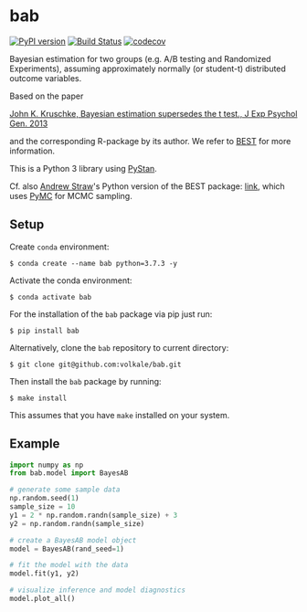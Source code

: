 # bab

[![PyPI version](https://badge.fury.io/py/bab.svg)](https://badge.fury.io/py/bab)
[![Build Status](https://travis-ci.com/volkale/bab.svg?token=9JgTwriYTrtamJ3cXPvS&branch=develop)](https://travis-ci.com/volkale/bab)
[![codecov](https://codecov.io/gh/volkale/bab/branch/develop/graph/badge.svg)](https://codecov.io/gh/volkale/bab)

Bayesian estimation for two groups (e.g. A/B testing and Randomized Experiments), assuming approximately
normally (or student-t) distributed outcome variables.

Based on the paper

   [John K. Kruschke, Bayesian estimation supersedes the t test., J Exp Psychol Gen. 2013](https://www.ncbi.nlm.nih.gov/pubmed/22774788)

and the corresponding R-package by its author.
We refer to [BEST](https://cran.r-project.org/web/packages/BEST/BEST.pdf) for more information.

This is a Python 3 library using [PyStan](https://pystan.readthedocs.io/en/latest/).

Cf. also [Andrew Straw](https://strawlab.org/)'s Python version of the BEST package: [link](https://github.com/strawlab/best),
which uses [PyMC](https://github.com/pymc-devs/pymc) for MCMC sampling.

## Setup

Create `conda` environment:

    $ conda create --name bab python=3.7.3 -y

Activate the conda environment:

    $ conda activate bab

For the installation of the `bab` package via pip just run:

    $ pip install bab


Alternatively, clone the `bab` repository to current directory:

    $ git clone git@github.com:volkale/bab.git

Then install the `bab` package by running:

    $ make install

This assumes that you have `make` installed on your system.

## Example
```python
import numpy as np
from bab.model import BayesAB

# generate some sample data
np.random.seed(1)
sample_size = 10
y1 = 2 * np.random.randn(sample_size) + 3
y2 = np.random.randn(sample_size)

# create a BayesAB model object
model = BayesAB(rand_seed=1)

# fit the model with the data
model.fit(y1, y2)

# visualize inference and model diagnostics
model.plot_all()

```